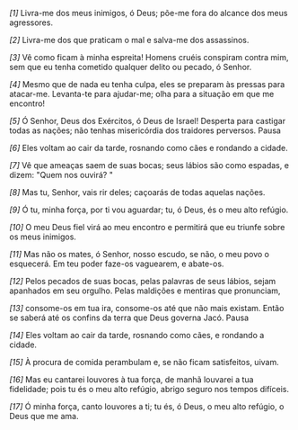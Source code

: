 *[1]* Livra-me dos meus inimigos, ó Deus; põe-me fora do alcance dos meus agressores.

*[2]* Livra-me dos que praticam o mal e salva-me dos assassinos.

*[3]* Vê como ficam à minha espreita! Homens cruéis conspiram contra mim, sem que eu tenha cometido qualquer delito ou pecado, ó Senhor.

*[4]* Mesmo que de nada eu tenha culpa, eles se preparam às pressas para atacar-me. Levanta-te para ajudar-me; olha para a situação em que me encontro!

*[5]* Ó Senhor, Deus dos Exércitos, ó Deus de Israel! Desperta para castigar todas as nações; não tenhas misericórdia dos traidores perversos. Pausa

*[6]* Eles voltam ao cair da tarde, rosnando como cães e rondando a cidade.

*[7]* Vê que ameaças saem de suas bocas; seus lábios são como espadas, e dizem: "Quem nos ouvirá? "

*[8]* Mas tu, Senhor, vais rir deles; caçoarás de todas aquelas nações.

*[9]* Ó tu, minha força, por ti vou aguardar; tu, ó Deus, és o meu alto refúgio.

*[10]* O meu Deus fiel virá ao meu encontro e permitirá que eu triunfe sobre os meus inimigos.

*[11]* Mas não os mates, ó Senhor, nosso escudo, se não, o meu povo o esquecerá. Em teu poder faze-os vaguearem, e abate-os.

*[12]* Pelos pecados de suas bocas, pelas palavras de seus lábios, sejam apanhados em seu orgulho. Pelas maldições e mentiras que pronunciam,

*[13]* consome-os em tua ira, consome-os até que não mais existam. Então se saberá até os confins da terra que Deus governa Jacó. Pausa

*[14]* Eles voltam ao cair da tarde, rosnando como cães, e rondando a cidade.

*[15]* À procura de comida perambulam e, se não ficam satisfeitos, uivam.

*[16]* Mas eu cantarei louvores à tua força, de manhã louvarei a tua fidelidade; pois tu és o meu alto refúgio, abrigo seguro nos tempos difíceis.

*[17]* Ó minha força, canto louvores a ti; tu és, ó Deus, o meu alto refúgio, o Deus que me ama.

